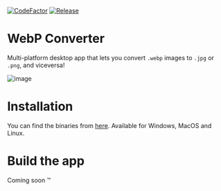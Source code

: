 [![CodeFactor](https://www.codefactor.io/repository/github/alexazumi/webp-converter/badge)](https://www.codefactor.io/repository/github/alexazumi/webp-converter)
[![Release](https://github.com/AlexAzumi/webp-converter/actions/workflows/main.yml/badge.svg?branch=main)](https://github.com/AlexAzumi/webp-converter/actions/workflows/main.yml)
# WebP Converter

Multi-platform desktop app that lets you convert `.webp` images to `.jpg` or `.png`, and viceversa!

![image](https://github.com/AlexAzumi/webp-converter/assets/20672555/15fc79f2-8ac6-4921-91a8-6d8774b52fee)

# Installation

You can find the binaries from [here](/releases). Available for Windows, MacOS and Linux.

# Build the app

Coming soon ™
